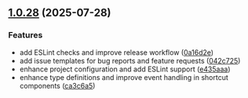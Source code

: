 ## [1.0.28](https://github.com/quangtrong1506/custom-screen/compare/v1.0.27...v1.0.28) (2025-07-28)

### Features

- add ESLint checks and improve release workflow ([0a16d2e](https://github.com/quangtrong1506/custom-screen/commit/0a16d2e14ca4139c0518253f6903252fff783064))
- add issue templates for bug reports and feature requests ([042c725](https://github.com/quangtrong1506/custom-screen/commit/042c725df643c18d89ea90c5604a4d5614a35fba))
- enhance project configuration and add ESLint support ([e435aaa](https://github.com/quangtrong1506/custom-screen/commit/e435aaae4a479ec20bcd4d13467f261794bc80f5))
- enhance type definitions and improve event handling in shortcut components ([ca3c6a5](https://github.com/quangtrong1506/custom-screen/commit/ca3c6a5d96b9f0562405f35d91fc4ab26e331f24))
